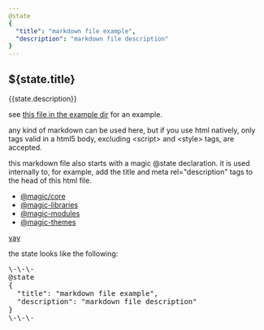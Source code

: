 ```yaml
---
@state
{
  "title": "markdown file example",
  "description": "markdown file description"
}
---
```


## ${state.title}

{{state.description}}

see [this file in the example dir](https://github.com/magic/core/blob/master/example/pages/modules/markdown.md) for an example.

any kind of markdown can be used here,
but if you use html natively,
only tags valid in a html5 body, excluding &lt;script&gt; and &lt;style&gt; tags, are accepted.

this markdown file also starts with a magic @state declaration.
it is used internally to, for example, add the title and meta rel="description" tags to the head of this html file.

* [@magic/core](https://magic.github.io)
* [@magic-libraries](https://magic-libraries.github.io)
* [@magic-modules](https://magic-modules.github.io)
* [@magic-themes](https://magic-themes.github.io)

<a href="/testing">yay</a>

<Link to="/testing" text="Whatcha gonna do?"></Link>

<MarkdownEmbed state></MarkdownEmbed>

the state looks like the following:

<Pre>
\-\-\-
@state
{
  "title": "markdown file example",
  "description": "markdown file description"
}
\-\-\-
</Pre>
